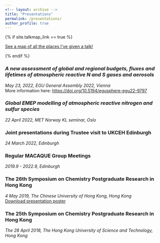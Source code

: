 ```yaml
---
<!-- layout: archive -->
title: "Presentations"
permalink: /presentations/
author_profile: true
---
```


{% if site.talkmap_link == true %}

<p style="text-decoration:underline;"><a href="/talkmap.html">See a map of all the places I've given a talk!</a></p>

{% endif %}
### <em>A new assessment of global and regional budgets, fluxes and lifetimes of atmospheric reactive N and S gases and aerosols</em>
<em>May 23, 2022, EGU General Assembly 2022, Vienna</em><br>
More information here: <a href="https://doi.org/10.5194/egusphere-egu22-9797"> https://doi.org/10.5194/egusphere-egu22-9797</a>


### <em>Global EMEP modelling of atmospheric reactive nitrogen and sulfur species</em>
<em>22 April 2022, MET Norway KL seminar, Oslo</em>

### Joint presentations during Trustee visit to UKCEH Edinburgh
<em>24 March 2022, Edinburgh</em>

### Regular MACAQUE Group Meetings
<em>2019.9 - 2022.9, Edinburgh</em>

### The 26th  Symposium on Chemistry Postgraduate Research in Hong Kong
<em>4 May 2019, The Chinese University of Hong Kong, Hong Kong</em><br>
<a href="/files/26CUHK_poster.pdf"> Download presentation poster</a>

### The 25th  Symposium on Chemistry Postgraduate Research in Hong Kong
<em> The 28 April 2018, The Hong Kong University of Science and Technology, Hong Kong</em>

<!-- {% for post in site.presentations reversed %}
  {% include archive-single-presentation.html %}
{% endfor %} -->
